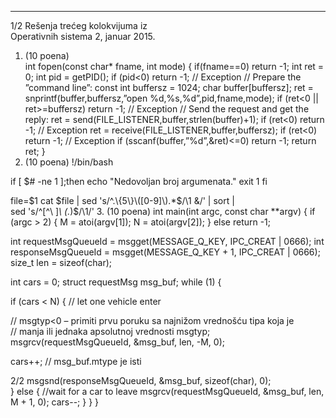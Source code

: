 --------------------------------------------------------------------------------


1/2 
Rešenja trećeg kolokvijuma iz  
Operativnih sistema 2, januar 2015. 
1. (10 poena)  
int fopen(const char* fname, int mode) { 
  if(fname==0) return -1; 
  int ret = 0; 
  int pid = getPID(); 
  if (pid<0) return -1;  // Exception 
  // Prepare the ”command line”: 
  const int buffersz = 1024; 
  char buffer[buffersz]; 
  ret = snprintf(buffer,buffersz,”open %d,%s,%d”,pid,fname,mode); 
  if (ret<0 || ret>=buffersz) return -1; // Exception 
  // Send the request and get the reply: 
  ret = send(FILE_LISTENER,buffer,strlen(buffer)+1); 
  if (ret<0) return -1; // Exception 
  ret = receive(FILE_LISTENER,buffer,buffersz); 
  if (ret<0) return -1; // Exception 
  if (sscanf(buffer,”%d”,&ret)<=0) return -1; 
  return ret; 
} 
2. (10 poena) 
!/bin/bash 
 
if [ $# -ne 1 ];then 
    echo "Nedovoljan broj argumenata." 
    exit 1 
fi 
 
file=$1 
cat $file | sed 's/^.\{5\}\([0-9]\).*$/\1 &/' | sort |  
sed 's/^[^\ ]*\ \(.*\)$/\1/' 
3. (10 poena) 
int main(int argc, const char **argv) { 
 if (argc > 2) { 
  M = atoi(argv[1]); 
  N = atoi(argv[2]); 
 } else 
  return -1; 
 
 int requestMsgQueueId = msgget(MESSAGE_Q_KEY, IPC_CREAT | 0666); 
 int responseMsgQueueId = msgget(MESSAGE_Q_KEY + 1, IPC_CREAT | 0666); 
 size_t len = sizeof(char); 
 
 int cars = 0; 
 struct requestMsg msg_buf; 
 while (1) { 
 
  if (cars < N) { // let one vehicle enter 
 
   // msgtyp<0 – primiti prvu poruku sa najnižom vrednošću tipa koja je  
   // manja ili jednaka apsolutnoj vrednosti msgtyp; 
   msgrcv(requestMsgQueueId, &msg_buf, len, -M, 0); 
 
   cars++; 
   // msg_buf.mtype je isti 

2/2 
   msgsnd(responseMsgQueueId, &msg_buf, sizeof(char), 0);  
  } else { //wait for a car to leave 
   msgrcv(requestMsgQueueId, &msg_buf, len, M + 1, 0); 
   cars--; 
  } 
 } 
} 
 